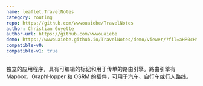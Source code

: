 ```yaml
---
name: leaflet.TravelNotes
category: routing
repo: https://github.com/wwwouaiebe/TravelNotes
author: Christian Guyette
author-url: https://github.com/wwwouaiebe
demo: https://wwwouaiebe.github.io/TravelNotes/demo/viewer/?fil=aHR0cHM6Ly93d3dvdWFpZWJlLmdpdGh1Yi5pby9UcmF2ZWxOb3Rlcy9zYW1wbGVzL0xpZWdlL1N0YXRpb25Ub1lvdXRoSG9zdGVsLnRydg==
compatible-v0:
compatible-v1: true
---
```


独立的应用程序，具有可编辑的标记和用于传单的路由引擎。路由引擎有 Mapbox、GraphHopper 和 OSRM 的插件，可用于汽车、自行车或行人路线。
